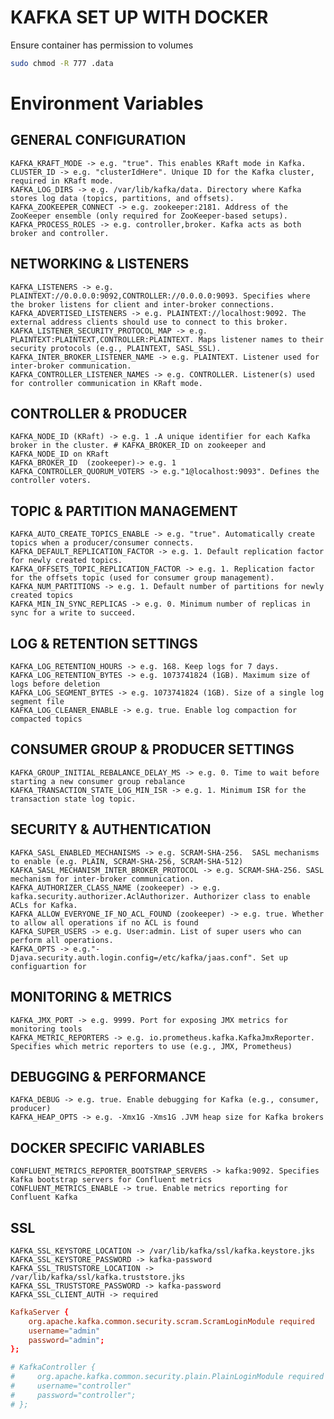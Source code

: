 # KAFKA SET UP WITH DOCKER

Ensure container has permission to volumes 
```bash
sudo chmod -R 777 .data
```

# Environment Variables
## GENERAL CONFIGURATION
    
    KAFKA_KRAFT_MODE -> e.g. "true". This enables KRaft mode in Kafka.
    CLUSTER_ID -> e.g. "clusterIdHere". Unique ID for the Kafka cluster, required in KRaft mode.
    KAFKA_LOG_DIRS -> e.g. /var/lib/kafka/data. Directory where Kafka stores log data (topics, partitions, and offsets).
    KAFKA_ZOOKEEPER_CONNECT -> e.g. zookeeper:2181. Address of the ZooKeeper ensemble (only required for ZooKeeper-based setups).
    KAFKA_PROCESS_ROLES -> e.g. controller,broker. Kafka acts as both broker and controller.
    
    
## NETWORKING & LISTENERS

    KAFKA_LISTENERS -> e.g. PLAINTEXT://0.0.0.0:9092,CONTROLLER://0.0.0.0:9093. Specifies where the broker listens for client and inter-broker connections.
    KAFKA_ADVERTISED_LISTENERS -> e.g. PLAINTEXT://localhost:9092. The external address clients should use to connect to this broker.
    KAFKA_LISTENER_SECURITY_PROTOCOL_MAP -> e.g. PLAINTEXT:PLAINTEXT,CONTROLLER:PLAINTEXT. Maps listener names to their security protocols (e.g., PLAINTEXT, SASL_SSL).
    KAFKA_INTER_BROKER_LISTENER_NAME -> e.g. PLAINTEXT. Listener used for inter-broker communication.
    KAFKA_CONTROLLER_LISTENER_NAMES -> e.g. CONTROLLER. Listener(s) used for controller communication in KRaft mode.

## CONTROLLER & PRODUCER

    KAFKA_NODE_ID (KRaft) -> e.g. 1 .A unique identifier for each Kafka broker in the cluster. # KAFKA_BROKER_ID on zookeeper and KAFKA_NODE_ID on KRaft
    KAFKA_BROKER_ID  (zookeeper)-> e.g. 1
    KAFKA_CONTROLLER_QUORUM_VOTERS -> e.g."1@localhost:9093". Defines the controller voters.
    
## TOPIC & PARTITION MANAGEMENT

    KAFKA_AUTO_CREATE_TOPICS_ENABLE -> e.g. "true". Automatically create topics when a producer/consumer connects.
    KAFKA_DEFAULT_REPLICATION_FACTOR -> e.g. 1. Default replication factor for newly created topics.
    KAFKA_OFFSETS_TOPIC_REPLICATION_FACTOR -> e.g. 1. Replication factor for the offsets topic (used for consumer group management).
    KAFKA_NUM_PARTITIONS -> e.g. 1. Default number of partitions for newly created topics
    KAFKA_MIN_IN_SYNC_REPLICAS -> e.g. 0. Minimum number of replicas in sync for a write to succeed.

## LOG & RETENTION SETTINGS

    KAFKA_LOG_RETENTION_HOURS -> e.g. 168. Keep logs for 7 days.
    KAFKA_LOG_RETENTION_BYTES -> e.g. 1073741824 (1GB). Maximum size of logs before deletion
    KAFKA_LOG_SEGMENT_BYTES -> e.g. 1073741824 (1GB). Size of a single log segment file
    KAFKA_LOG_CLEANER_ENABLE -> e.g. true. Enable log compaction for compacted topics
    
## CONSUMER GROUP & PRODUCER SETTINGS
    
    KAFKA_GROUP_INITIAL_REBALANCE_DELAY_MS -> e.g. 0. Time to wait before starting a new consumer group rebalance
    KAFKA_TRANSACTION_STATE_LOG_MIN_ISR -> e.g. 1. Minimum ISR for the transaction state log topic.

## SECURITY & AUTHENTICATION

    KAFKA_SASL_ENABLED_MECHANISMS -> e.g. SCRAM-SHA-256.  SASL mechanisms to enable (e.g. PLAIN, SCRAM-SHA-256, SCRAM-SHA-512)
    KAFKA_SASL_MECHANISM_INTER_BROKER_PROTOCOL -> e.g. SCRAM-SHA-256. SASL mechanism for inter-broker communication.
    KAFKA_AUTHORIZER_CLASS_NAME (zookeeper) -> e.g. kafka.security.authorizer.AclAuthorizer. Authorizer class to enable ACLs for Kafka.
    KAFKA_ALLOW_EVERYONE_IF_NO_ACL_FOUND (zookeeper) -> e.g. true. Whether to allow all operations if no ACL is found
    KAFKA_SUPER_USERS -> e.g. User:admin. List of super users who can perform all operations.
    KAFKA_OPTS -> e.g."-Djava.security.auth.login.config=/etc/kafka/jaas.conf". Set up configuartion for 

## MONITORING & METRICS

    KAFKA_JMX_PORT -> e.g. 9999. Port for exposing JMX metrics for monitoring tools
    KAFKA_METRIC_REPORTERS -> e.g. io.prometheus.kafka.KafkaJmxReporter. Specifies which metric reporters to use (e.g., JMX, Prometheus)

## DEBUGGING & PERFORMANCE

    KAFKA_DEBUG -> e.g. true. Enable debugging for Kafka (e.g., consumer, producer)
    KAFKA_HEAP_OPTS -> e.g. -Xmx1G -Xms1G .JVM heap size for Kafka brokers

## DOCKER SPECIFIC VARIABLES

    CONFLUENT_METRICS_REPORTER_BOOTSTRAP_SERVERS -> kafka:9092. Specifies Kafka bootstrap servers for Confluent metrics
    CONFLUENT_METRICS_ENABLE -> true. Enable metrics reporting for Confluent Kafka

## SSL
    KAFKA_SSL_KEYSTORE_LOCATION -> /var/lib/kafka/ssl/kafka.keystore.jks
    KAFKA_SSL_KEYSTORE_PASSWORD -> kafka-password
    KAFKA_SSL_TRUSTSTORE_LOCATION -> /var/lib/kafka/ssl/kafka.truststore.jks
    KAFKA_SSL_TRUSTSTORE_PASSWORD -> kafka-password
    KAFKA_SSL_CLIENT_AUTH -> required


```conf
KafkaServer {
    org.apache.kafka.common.security.scram.ScramLoginModule required
    username="admin"
    password="admin";
};

# KafkaController {
#     org.apache.kafka.common.security.plain.PlainLoginModule required
#     username="controller"
#     password="controller";
# };
```